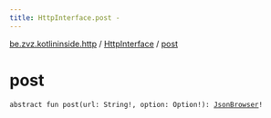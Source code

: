 ```yaml
---
title: HttpInterface.post - 
---
```


[be.zvz.kotlininside.http](../index.html) / [HttpInterface](index.html) / [post](./post.html)

# post

`abstract fun post(url: String!, option: Option!): `[`JsonBrowser`](../../be.zvz.kotlininside.json/-json-browser/index.html)`!`